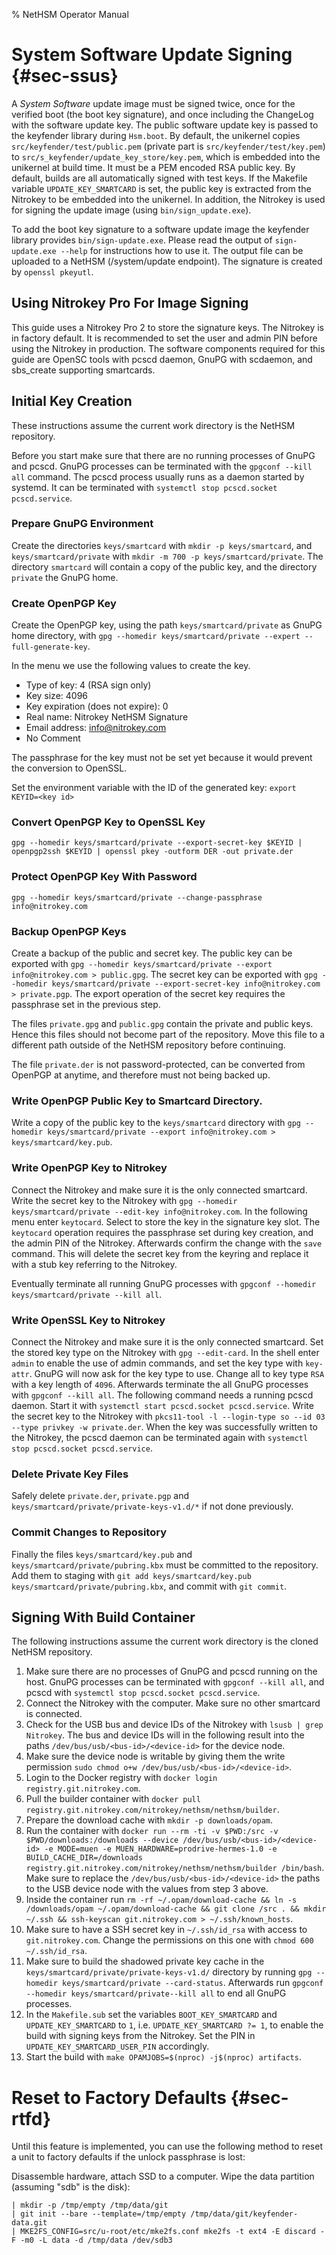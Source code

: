 % NetHSM Operator Manual

# System Software Update Signing {#sec-ssus}

A _System Software_ update image must be signed twice, once for the verified boot (the boot key signature), and once including the ChangeLog with the software update key. The public software update key is passed to the keyfender library during `Hsm.boot`. By default, the unikernel copies `src/keyfender/test/public.pem` (private part is `src/keyfender/test/key.pem`) to `src/s_keyfender/update_key_store/key.pem`, which is embedded into the unikernel at build time. It must be a PEM encoded RSA public key. By default, builds are all automatically signed with test keys. If the Makefile variable `UPDATE_KEY_SMARTCARD` is set, the public key is extracted from the Nitrokey to be embedded into the unikernel. In addition, the Nitrokey is used for signing the update image (using `bin/sign_update.exe`).

To add the boot key signature to a software update image the keyfender library provides `bin/sign-update.exe`. Please read the output of `sign-update.exe --help` for instructions how to use it. The output file can be uploaded to a NetHSM (/system/update endpoint). The signature is created by `openssl pkeyutl`.

## Using Nitrokey Pro For Image Signing

This guide uses a Nitrokey Pro 2 to store the signature keys. The Nitrokey is in factory default. It is recommended to set the user and admin PIN before using the Nitrokey in production. The software components required for this guide are OpenSC tools with pcscd daemon, GnuPG with scdaemon, and sbs_create supporting smartcards.

## Initial Key Creation

These instructions assume the current work directory is the NetHSM repository.

Before you start make sure that there are no running processes of GnuPG and pcscd. GnuPG processes can be terminated with the `gpgconf --kill all` command. The pcscd process usually runs as a daemon started by systemd. It can be terminated with `systemctl stop pcscd.socket pcscd.service`.

### Prepare GnuPG Environment

Create the directories `keys/smartcard` with `mkdir -p keys/smartcard`, and `keys/smartcard/private` with `mkdir -m 700 -p keys/smartcard/private`. The directory `smartcard` will contain a copy of the public key, and the directory `private` the GnuPG home.

### Create OpenPGP Key

Create the OpenPGP key, using the path `keys/smartcard/private` as GnuPG home directory, with `gpg --homedir keys/smartcard/private --expert --full-generate-key`.

In the menu we use the following values to create the key.
- Type of key: 4 (RSA sign only)
- Key size: 4096
- Key expiration (does not expire): 0
- Real name: Nitrokey NetHSM Signature
- Email address: info@nitrokey.com
- No Comment

The passphrase for the key must not be set yet because it would prevent the conversion to OpenSSL.

Set the environment variable with the ID of the generated key: `export KEYID=<key id>`

### Convert OpenPGP Key to OpenSSL Key

`gpg --homedir keys/smartcard/private --export-secret-key $KEYID | openpgp2ssh $KEYID | openssl pkey -outform DER -out private.der`

### Protect OpenPGP Key With Password

`gpg --homedir keys/smartcard/private --change-passphrase info@nitrokey.com`

### Backup OpenPGP Keys

Create a backup of the public and secret key.
The public key can be exported with `gpg --homedir keys/smartcard/private --export info@nitrokey.com > public.gpg`.
The secret key can be exported with `gpg --homedir keys/smartcard/private --export-secret-key info@nitrokey.com > private.pgp`.
The export operation of the secret key requires the passphrase set in the previous step.

The files `private.gpg` and `public.gpg` contain the private and public keys. Hence this files should not become part of the repository. Move this file to a different path outside of the NetHSM repository before continuing.

The file `private.der` is not password-protected, can be converted from OpenPGP at anytime, and therefore must not being backed up.

### Write OpenPGP Public Key to Smartcard Directory.

Write a copy of the public key to the `keys/smartcard` directory with `gpg --homedir keys/smartcard/private --export info@nitrokey.com > keys/smartcard/key.pub`.

### Write OpenPGP Key to Nitrokey

Connect the Nitrokey and make sure it is the only connected smartcard. Write the secret key to the Nitrokey with `gpg --homedir keys/smartcard/private --edit-key info@nitrokey.com`. In the following menu enter `keytocard`. Select to store the key in the signature key slot. The `keytocard` operation requires the passphrase set during key creation, and the admin PIN of the Nitrokey. Afterwards confirm the change with the `save` command. This will delete the secret key from the keyring and replace it with a stub key referring to the Nitrokey.

Eventually terminate all running GnuPG processes with `gpgconf --homedir keys/smartcard/private --kill all`.

### Write OpenSSL Key to Nitrokey

Connect the Nitrokey and make sure it is the only connected smartcard. Set the stored key type on the Nitrokey with `gpg --edit-card`. In the shell enter `admin` to enable the use of admin commands, and set the key type with `key-attr`. GnuPG will now ask for the key type to use. Change all to key type `RSA` with a key length of `4096`. Afterwards terminate the all GnuPG processes with `gpgconf --kill all`.
The following command needs a running pcscd daemon. Start it with `systemctl start pcscd.socket pcscd.service`.
Write the secret key to the Nitrokey with `pkcs11-tool -l --login-type so --id 03 --type privkey -w private.der`.
When the key was successfully written to the Nitrokey, the pcscd daemon can be terminated again with `systemctl stop pcscd.socket pcscd.service`.

### Delete Private Key Files

Safely delete `private.der`, `private.pgp` and `keys/smartcard/private/private-keys-v1.d/*` if not done previously.

### Commit Changes to Repository

Finally the files `keys/smartcard/key.pub` and `keys/smartcard/private/pubring.kbx` must be committed to the repository. Add them to staging with `git add keys/smartcard/key.pub keys/smartcard/private/pubring.kbx`, and commit with `git commit`.

## Signing With Build Container

The following instructions assume the current work directory is the cloned NetHSM repository.

1. Make sure there are no processes of GnuPG and pcscd running on the host. GnuPG processes can be terminated with `gpgconf --kill all`, and pcscd with `systemctl stop pcscd.socket pcscd.service`.
2. Connect the Nitrokey with the computer. Make sure no other smartcard is connected.
3. Check for the USB bus and device IDs of the Nitrokey with `lsusb | grep Nitrokey`. The bus and device IDs will in the following result into the paths `/dev/bus/usb/<bus-id>/<device-id>` for the device node.
4. Make sure the device node is writable by giving them the write permission `sudo chmod o+w /dev/bus/usb/<bus-id>/<device-id>`.
5. Login to the Docker registry with `docker login registry.git.nitrokey.com`.
6. Pull the builder container with `docker pull registry.git.nitrokey.com/nitrokey/nethsm/nethsm/builder`.
7. Prepare the download cache with `mkdir -p downloads/opam`.
8. Run the container with `docker run --rm -ti -v $PWD:/src -v $PWD/downloads:/downloads --device /dev/bus/usb/<bus-id>/<device-id> -e MODE=muen -e MUEN_HARDWARE=prodrive-hermes-1.0 -e BUILD_CACHE_DIR=/downloads registry.git.nitrokey.com/nitrokey/nethsm/nethsm/builder /bin/bash`. Make sure to replace the `/dev/bus/usb/<bus-id>/<device-id>` the paths to the USB device node with the values from step 3 above.
9. Inside the container run `rm -rf ~/.opam/download-cache && ln -s /downloads/opam ~/.opam/download-cache && git clone /src . && mkdir ~/.ssh && ssh-keyscan git.nitrokey.com > ~/.ssh/known_hosts`.
10. Make sure to have a SSH secret key in `~/.ssh/id_rsa` with access to `git.nitrokey.com`. Change the permissions on this one with `chmod 600 ~/.ssh/id_rsa`.
11. Make sure to build the shadowed private key cache in the `keys/smartcard/private/private-keys-v1.d/` directory by running `gpg --homedir keys/smartcard/private --card-status`. Afterwards run `gpgconf --homedir keys/smartcard/private--kill all` to end all GnuPG processes.
12. In the `Makefile.sub` set the variables `BOOT_KEY_SMARTCARD` and  `UPDATE_KEY_SMARTCARD` to `1`, i.e. `UPDATE_KEY_SMARTCARD ?= 1`, to enable the build with signing keys from the Nitrokey. Set the PIN in `UPDATE_KEY_SMARTCARD_USER_PIN` accordingly.
13. Start the build with `make OPAMJOBS=$(nproc) -j$(nproc) artifacts`.

# Reset to Factory Defaults {#sec-rtfd}

Until this feature is implemented, you can use the following method to reset a unit to factory defaults if the unlock passphrase is lost:

Disassemble hardware, attach SSD to a computer. Wipe the data partition (assuming "sdb" is the disk):

    | mkdir -p /tmp/empty /tmp/data/git
    | git init --bare --template=/tmp/empty /tmp/data/git/keyfender-data.git
    | MKE2FS_CONFIG=src/u-root/etc/mke2fs.conf mke2fs -t ext4 -E discard -F -m0 -L data -d /tmp/data /dev/sdb3
